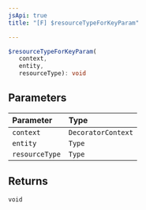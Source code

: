 ```yaml
---
jsApi: true
title: "[F] $resourceTypeForKeyParam"

---
```

```ts
$resourceTypeForKeyParam(
   context, 
   entity, 
   resourceType): void
```

## Parameters

| Parameter | Type |
| :------ | :------ |
| `context` | `DecoratorContext` |
| `entity` | `Type` |
| `resourceType` | `Type` |

## Returns

`void`
